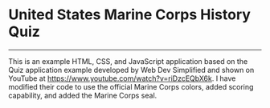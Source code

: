 # United States Marine Corps History Quiz
---
This is an example HTML, CSS, and JavaScript application based on the Quiz application example developed by Web Dev Simplified and shown on YouTube at https://www.youtube.com/watch?v=riDzcEQbX6k.  I have modified their code to use the official Marine Corps colors, added scoring capability, and added the Marine Corps seal.
